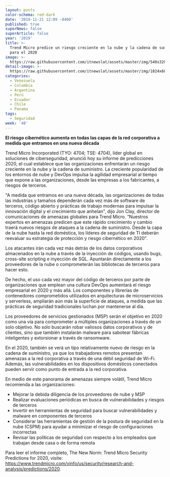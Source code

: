 ```yaml
---
layout: posts
color-schema: red-dark
date: '2019-11-21 12:09 -0400'
published: true
superNews: false
superArticle: false
year: '2019'
title: >-
  Trend Micro predice un riesgo creciente en la nube y la cadena de suministro
  para el 2020 
image: >-
  https://raw.githubusercontent.com/itnewslat/assets/master/img/540x320/Prediccion-p.jpg
detail-image: >-
  https://raw.githubusercontent.com/itnewslat/assets/master/img/1024x680/Prediccion-g.jpg
categories:
  - Venezuela
  - Colombia
  - Argentina
  - Perú
  - Ecuador
  - Chile
  - Panama
tags:
  - Seguridad
week: '48'
---
```

**El riesgo cibernético aumenta en todas las capas de la red corporativa a medida que entramos en una nueva década**

Trend Micro Incorporated (TYO: 4704; TSE: 4704), líder global en soluciones de ciberseguridad, anunció hoy su informe de predicciones 2020, el cual establece que las organizaciones enfrentarán un riesgo creciente en la nube y la cadena de suministro. La creciente popularidad de los entornos de nube y DevOps impulsa la agilidad empresarial al tiempo que expone a las organizaciones, desde las empresas a los fabricantes, a riesgos de terceros.

"A medida que entramos en una nueva década, las organizaciones de todas las industrias y tamaños dependerán cada vez más de software de terceros, código abierto y prácticas de trabajo modernas para impulsar la innovación digital y el crecimiento que anhelan", dijo Jon Clay, director de comunicaciones de amenazas globales para Trend Micro. “Nuestros expertos en amenazas predicen que este rápido crecimiento y cambio traerá nuevos riesgos de ataques a la cadena de suministro. Desde la capa de la nube hasta la red doméstica, los líderes de seguridad de TI deberán reevaluar su estrategia de protección y riesgo cibernético en 2020".

Los atacantes irán cada vez más detrás de los datos corporativos almacenados en la nube a través de la inyección de códigos, usando bugs, cross-site scripting e inyección de SQL. Apuntarán directamente a los proveedores de la nube o comprometerán las bibliotecas de terceros para hacer esto.

De hecho, el uso cada vez mayor del código de terceros por parte de organizaciones que emplean una cultura DevOps aumentará el riesgo empresarial en 2020 y más allá. Los componentes y librerías de contenedores comprometidos utilizados en arquitecturas de microservicios y serverless, ampliarán aún más la superficie de ataques, a medida que las prácticas de seguridad tradicionales luchan por mantenerse al día.

Los proveedores de servicios gestionados (MSP) serán el objetivo en 2020 como una vía para comprometer a múltiples organizaciones a través de un solo objetivo. No solo buscarán robar valiosos datos corporativos y de clientes, sino que también instalarán malware para sabotear fábricas inteligentes y extorsionar a través de ransomware.

En el 2020, también se verá un tipo relativamente nuevo de riesgo en la cadena de suministro, ya que los trabajadores remotos presentan amenazas a la red corporativa a través de una débil seguridad de Wi-Fi. Además, las vulnerabilidades en los dispositivos domésticos conectados pueden servir como punto de entrada a la red corporativa.

En medio de este panorama de amenazas siempre volátil, Trend Micro recomienda a las organizaciones:

-	Mejorar la debida diligencia de los proveedores de nube y MSP
-	Realizar evaluaciones periódicas en busca de vulnerabilidades y riesgos de terceros
-	Invertir en herramientas de seguridad para buscar vulnerabilidades y malware en componentes de terceros
-	Considerar las herramientas de gestión de la postura de seguridad en la nube (CSPM) para ayudar a minimizar el riesgo de configuraciones incorrectas
-	Revisar las políticas de seguridad con respecto a los empleados que trabajan desde casa  o de forma remota

Para leer el informe completo, The New Norm: Trend Micro Security Predictions for 2020, visite: https://www.trendmicro.com/vinfo/us/security/research-and-analysis/predictions/2020.